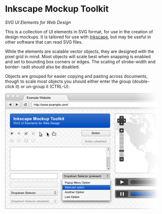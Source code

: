 Inkscape Mockup Toolkit
===============================================================================

*SVG UI Elements for Web Design*

This is a collection of UI elements in SVG format, for use in the creation of 
design mockups. It is tailored for use with [Inkscape][1], but may be useful in
other software that can read SVG files.

While the elements are scalable vector objects, they are designed with the 
pixel grid in mind. Most objects will scale best when snapping is enabled and 
set to bounding box corners or edges. The scaling of stroke-width and border-
radii should also be disabled.

Objects are grouped for easier copying and pasting across documents, though to
scale most objects you should either enter the group (double-click it) or 
un-group it (CTRL-U).

![Web UI Elements preview](web_ui_preview.png)

[1]: http://inkscape.org/
